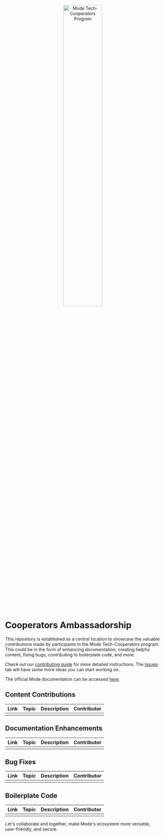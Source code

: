 <p align="center">
  <img src="https://github.com/" alt="Mode Tech-Cooperators Program" height=50% width=50%/>
</p>


# Cooperators Ambassadorship  

This repository is established as a central location to showcase the valuable contributions made by participants in the Mode Tech-Cooperators program. This could be in the form of enhancing documentation, creating helpful content, fixing bugs, contributing to boilerplate code, and more.

Check out our [contributing guide](https://github.com/mode-network/mode-cooperators/blob/main/contributing.md) for more detailed instructions. The [Issues](https://github.com/mode-network/mode-cooperators/issues) tab will have some more ideas you can start working on.

The official Mode documentation can be accessed [here](https://docs.mode.network/).

## Content Contributions

| Link | Topic | Description | Contributor |
| ---- | ------ | ----------- | ---- |
|      |        |             |      |

## Documentation Enhancements

| Link | Topic | Description | Contributor |
| ---- | ------ | ----------- | ---- |
|      |        |             |      |

## Bug Fixes

| Link | Topic | Description | Contributor |
| ---- | ------ | ----------- | ---- |
|      |        |             |      |

## Boilerplate Code

| Link | Topic | Description | Contributor |
| ---- | ------ | ----------- | ---- |
|      |        |             |      |

Let's collaborate and together, make Mode's ecosystem more versatile, user-friendly, and secure.
